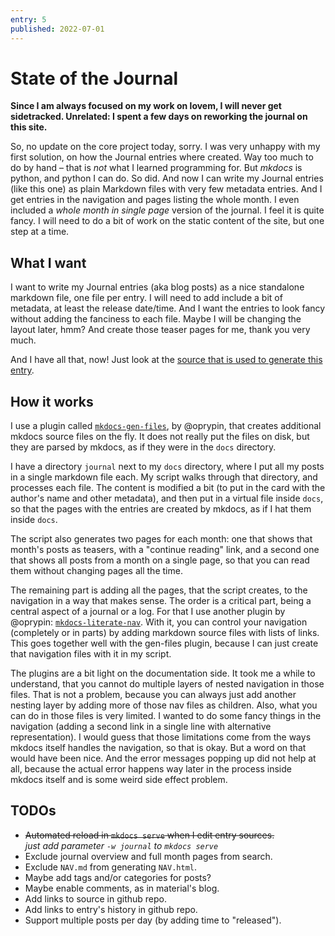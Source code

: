```yaml
---
entry: 5
published: 2022-07-01
---
```

# State of the Journal

__Since I am always focused on my work on lovem, I will never get sidetracked. Unrelated: I spent 
a few days on reworking the journal on this site.__

So, no update on the core project today, sorry. I was very unhappy with my first solution, on how 
the Journal entries where created. Way too much to do by hand &ndash; that is *not* what I learned 
programming for. But *mkdocs* is python, and python I can do. So did. And now I can write my 
Journal entries (like this one) as plain Markdown files with very few metadata entries. And I 
get entries in the navigation and pages listing the whole month. I even included a *whole month 
in single page* version of the journal. I feel it is quite fancy. I will need to do a bit of work 
on the static content of the site, but one step at a time.

## What I want
I want to write my Journal entries (aka blog posts) as a nice standalone markdown file, one file 
per entry. I will need to add include a bit of metadata, at least the release date/time. And 
I want the entries to look fancy without adding the fanciness to each file. Maybe I will be changing 
the layout later, hmm? And create those teaser pages for me, thank you very much.

And I have all that, now! Just look at the [source that is used to generate this entry][source].


## How it works
I use a plugin called [`mkdocs-gen-files`][gen-files], by @oprypin, that creates additional 
mkdocs source files on the fly. It does not really put the files on disk, but they are 
parsed by mkdocs, as if they were in the `docs` directory. 

I have a directory `journal` next to my `docs` directory, where I put all my posts in 
a single markdown file each. My script walks through that directory, and processes each file. 
The content is modified a bit (to put in the card with the author's name and other metadata), and 
then put in a virtual file inside `docs`, so that the pages with the entries are created by 
mkdocs, as if I hat them inside `docs`.

The script also generates two pages for each month: one that shows that month's posts as teasers, with 
a "continue reading" link, and a second one that shows all posts from a month on a single page, so 
that you can read them without changing pages all the time.

The remaining part is adding all the pages, that the script creates, to the navigation in a way that 
makes sense. The order is a critical part, being a central aspect of a journal or a log.
For that I use another plugin by @oprypin: [`mkdocs-literate-nav`][literate-nav]. With it, you can 
control your navigation (completely or in parts) by adding markdown source files with lists of links. 
This goes together well with the gen-files plugin, because I can just create that navigation files 
with it in my script.

The plugins are a bit light on the documentation side. It took me a while to understand, that you 
cannot do multiple layers of nested navigation in those files. That is not a problem, because you 
can always just add another nesting layer by adding more of those nav files as children.
Also, what you can do in those files is very limited. I wanted to do some fancy things in the navigation
(adding a second link in a single line with alternative representation). I would guess that those 
limitations come from the ways mkdocs itself handles the navigation, so that is okay. But a word on 
that would have been nice. And the error messages popping up did not help at all, because the actual 
error happens way later in the process inside mkdocs itself and is some weird side effect problem.

## TODOs
* ~~Automated reload in `mkdocs serve` when I edit entry sources.~~ <br>
  _just add parameter `-w journal` to `mkdocs serve`_
* Exclude journal overview and full month pages from search.
* Exclude `NAV.md` from generating `NAV.html`.
* Maybe add tags and/or categories for posts?
* Maybe enable comments, as in material's blog.
* Add links to source in github repo.
* Add links to entry's history in github repo.
* Support multiple posts per day (by adding time to "released").

[source]: https://github.com/kratenko/lovem/blob/journey/journal/2022-07/05-state-of-the-journal.md
[gen-files]: https://oprypin.github.io/mkdocs-gen-files/
[literate-nav]: https://oprypin.github.io/mkdocs-literate-nav/
